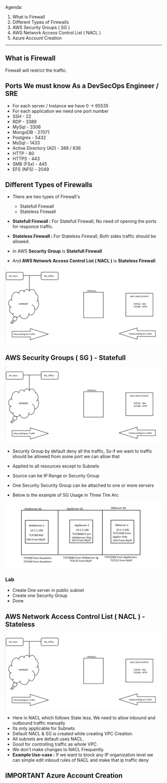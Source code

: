 Agenda:
1. What is Firewall
2. Different Types of Firewalls
3. AWS Security Groups ( SG )
4. AWS Network Access Control List ( NACL )
5. Azure Account Creation

---

## What is Firewall
Firewall will restrict the traffic.

## Ports We must know As a DevSecOps Engineer / SRE
* For each server / Instance we have 0 -> 65535
* For each application we need one port number
* SSH - 22
* RDP - 3389
* MySql - 3306
* MongoDB - 27071
* Postgres - 5432
* MsSql - 1433
* Active Directory (AD) - 389 / 636
* HTTP - 80
* HTTPS - 443
* SMB (FSx) - 445
* EFS (NFS) - 2049

## Different Types of Firewalls
* There are two types of Firewall's
    * Statefull Firewall
    * Stateless Firewall

* __Statefull Firewall :__ For Statefull Firewall, No need of opening the ports for responce traffic.

* __Stateless Firewall :__ For Stateless Firewall, Both sides traffic should be allowed. 

* In AWS __Security Group__ is __Statefull Firewall__
* And __AWS Network Access Control List ( NACL )__ is __Stateless Firewall__

![alt text](./Images/SG_NACL_Usecase.png)

## AWS Security Groups ( SG ) - Statefull
![alt text](./Images/SG_NACL_Usecase.png)
* Security Group by default deny all the traffic, So if we want to traffic should be allowed from some port we can allow that
* Applied to all resources except to Subnets
* Source can be IP Range or Security Group
* One Security Security Group can be attached to one or more servers

* Below is the example of SG Usage in Three Tire Arc

![alt text](./Images/SG_For_3_tire_arc.png)

### Lab
* Create One server in public subnet
* Create one Security Group
* Done


## AWS Network Access Control List ( NACL ) - Stateless
![alt text](./Images/SG_NACL_Usecase.png)
* Here in NACL which follows State less, We need to allow inbound and outbound traffic manually 
* Its only applicable for Subnets
* Default NACL & SG is created while creating VPC Creation.
* All subnets are default uses NACL.
* Good for controlling traffic as whole VPC.
* We don't make changes to NACL Frequently.
* __Example Use-case :__ If we want to block any IP organization level we can simple edit inboud rules of NACL and make that ip traffic deny

## IMPORTANT Azure Account Creation